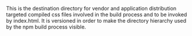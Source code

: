 This is the destination directory for vendor and application distribution targeted compiled css files involved in the build process and to be invoked by index.html. It is versioned in order to make the directory hierarchy used by the npm build process visible.
